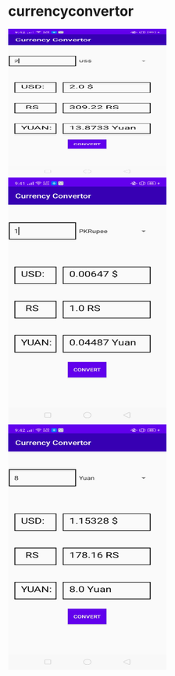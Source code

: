 # currencyconvertor
<img src="1.jpeg" width="324" height="300">
<img src="2.jpeg" width="324" height="500">
<img src="3.jpeg" width="324" height="500">
